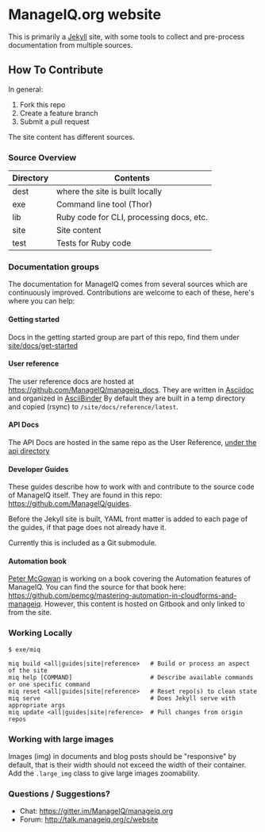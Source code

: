 # ManageIQ.org website

This is primarily a [Jekyll](https://github.com/jekyll/jekyll) site, with some tools to collect and pre-process documentation from multiple sources.

## How To Contribute

In general:

1. Fork this repo
2. Create a feature branch
3. Submit a pull request

The site content has different sources.

### Source Overview

| Directory | Contents |
| --------- | -------- |
| dest      | where the site is built locally |
| exe       | Command line tool (Thor) |
| lib       | Ruby code for CLI, processing docs, etc. |
| site      | Site content |
| test      | Tests for Ruby code |


### Documentation groups

The documentation for ManageIQ comes from several sources which are continuously improved.
Contributions are welcome to each of these, here's where you can help:

#### Getting started
Docs in the getting started group are part of this repo, find them under [site/docs/get-started](/site/docs/get-started)

#### User reference
The user reference docs are hosted at https://github.com/ManageIQ/manageiq_docs. They are written in [Asciidoc](http://asciidoc.org/) and organized in [AsciiBinder](http://www.asciibinder.org/) By default they are built in a temp directory and copied (rsync) to `/site/docs/reference/latest`.

#### API Docs
The API Docs are hosted in the same repo as the User Reference, [under the api directory](https://github.com/ManageIQ/manageiq_docs/tree/master/api)

#### Developer Guides
These guides describe how to work with and contribute to the source code of ManageIQ itself. They are found in this repo: https://github.com/ManageIQ/guides.

Before the Jekyll site is built, YAML front matter is added to each page of the guides, if that page does not already have it.

Currently this is included as a Git submodule.

#### Automation book
[Peter McGowan](https://github.com/pemcg) is working on a book covering the Automation features of ManageIQ. You can find the source for that book here: https://github.com/pemcg/mastering-automation-in-cloudforms-and-manageiq. However, this content is hosted on Gitbook and only linked to from the site.

### Working Locally

`$ exe/miq`

```
miq build <all|guides|site|reference>   # Build or process an aspect of the site
miq help [COMMAND]                      # Describe available commands or one specific command
miq reset <all|guides|site|reference>   # Reset repo(s) to clean state
miq serve                               # Does Jekyll serve with appropriate args
miq update <all|guides|site|reference>  # Pull changes from origin repos
```

### Working with large images

Images (img) in documents and blog posts should be "responsive" by default, that is their width should not exceed the width of their container. Add the `.large_img` class to give large images zoomability.

### Questions / Suggestions?
* Chat: https://gitter.im/ManageIQ/manageiq.org
* Forum: http://talk.manageiq.org/c/website
